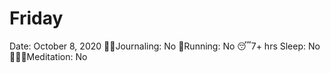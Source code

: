 # Friday

Date: October 8, 2020
✍🏼Journaling: No
👟Running: No
😴7+ hrs Sleep: No
🧘🏽‍♀️Meditation: No
